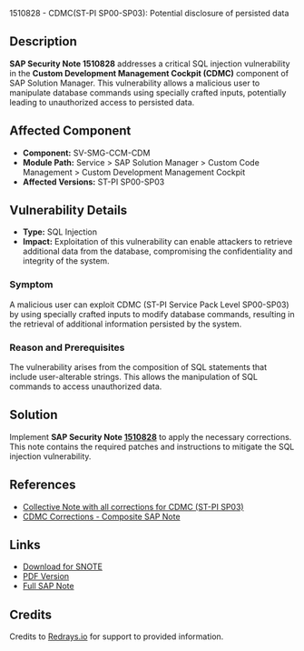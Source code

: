 1510828 - CDMC(ST-PI SP00-SP03): Potential disclosure of persisted data

## Description

**SAP Security Note 1510828** addresses a critical SQL injection vulnerability in the **Custom Development Management Cockpit (CDMC)** component of SAP Solution Manager. This vulnerability allows a malicious user to manipulate database commands using specially crafted inputs, potentially leading to unauthorized access to persisted data.

## Affected Component

- **Component:** SV-SMG-CCM-CDM
- **Module Path:** Service > SAP Solution Manager > Custom Code Management > Custom Development Management Cockpit
- **Affected Versions:** ST-PI SP00-SP03

## Vulnerability Details

- **Type:** SQL Injection
- **Impact:** Exploitation of this vulnerability can enable attackers to retrieve additional data from the database, compromising the confidentiality and integrity of the system.

### Symptom
A malicious user can exploit CDMC (ST-PI Service Pack Level SP00-SP03) by using specially crafted inputs to modify database commands, resulting in the retrieval of additional information persisted by the system.

### Reason and Prerequisites
The vulnerability arises from the composition of SQL statements that include user-alterable strings. This allows the manipulation of SQL commands to access unauthorized data.

## Solution

Implement **SAP Security Note [1510828](https://notesdownloads.sap.com/note/0040000008952922017)** to apply the necessary corrections. This note contains the required patches and instructions to mitigate the SQL injection vulnerability.

## References

- [Collective Note with all corrections for CDMC (ST-PI SP03)](https://me.sap.com/notes/1509340)
- [CDMC Corrections - Composite SAP Note](https://me.sap.com/notes/1348772)

## Links

- [Download for SNOTE](https://notesdownloads.sap.com/note/0040000008952922017)
- [PDF Version](https://userapps.support.sap.com/sap/support/sfm/notes/print/0001510828?language=en-US&token=063E996E4119ABE5C55763DABE860C74)
- [Full SAP Note](https://me.sap.com/notes/1510828)

## Credits

Credits to [Redrays.io](https://redrays.io) for support to provided information.